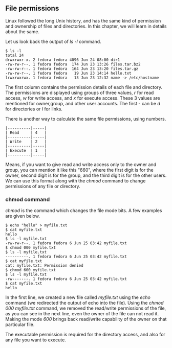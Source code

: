 ## File permissions

Linux followed the long Unix history, and has the same kind of permission and ownership of files and directories. In this chapter, we will learn in details about the same.

Let us look back the output of *ls -l* command.

```
$ ls -l
total 24
drwxrwxr-x. 2 fedora fedora 4096 Jun 24 08:00 dir1
-rw-rw-r--. 1 fedora fedora  174 Jun 23 13:26 files.tar.bz2
-rw-rw-r--. 1 fedora fedora  164 Jun 23 13:20 files.tar.gz
-rw-rw-r--. 1 fedora fedora   19 Jun 23 14:14 hello.txt
lrwxrwxrwx. 1 fedora fedora   13 Jun 23 12:32 name -> /etc/hostname
```

The first column contains the permission details of each file and directory. The permissions are displayed using groups of three values,
*r* for read access, *w* for write access, and *x* for execute access.
These 3 values are mentioned for owner,group, and other user accounts. The first - can be *d* for directories or *l* for links.

There is another way to calculate the same file permissions, using numbers.

```
|----------|-----|
| Read     | 4   |
|----------|-----|
| Write    | 2   |
|----------|-----|
| Execute  | 1   |
|----------|-----|
```

Means, if you want to give read and write access only to the owner and group, you can mention it like this "660", where the first digit is for
the owner, second digit is for the group, and the third digit is for the other users. We can use this format along with the *chmod* command to change permissions of any file or directory.

### chmod command

*chmod* is the command which changes the file mode bits. A few examples
are given below.

```
$ echo "hello" > myfile.txt
$ cat myfile.txt 
hello
$ ls -l myfile.txt
-rw-rw-r--. 1 fedora fedora 6 Jun 25 03:42 myfile.txt
$ chmod 000 myfile.txt 
$ ls -l myfile.txt
----------. 1 fedora fedora 6 Jun 25 03:42 myfile.txt
$ cat myfile.txt 
cat: myfile.txt: Permission denied
$ chmod 600 myfile.txt 
$ ls -l myfile.txt
-rw-------. 1 fedora fedora 6 Jun 25 03:42 myfile.txt
$ cat myfile.txt 
hello
```

In the first line, we created a new file called *myfile.txt* using the *echo* command (we redirected the output of echo into the file). Using the *chmod 000 myfile.txt* command, we removed the read/write permissions of the file, as you can see in the next line, even the owner of the file can not read it. Making the mode *600* brings back
read/write capability of the owner on that particular file.

The executable permission is required for the directory access, and also for any file you want to execute.